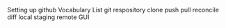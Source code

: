 Setting up github
Vocabulary List
    git
    respository
    clone
    push
    pull
    reconcile diff
    local
    staging
    remote
    GUI


